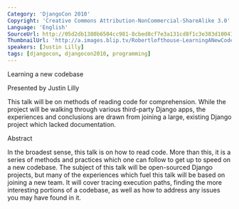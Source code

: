 ```yaml
---
Category: 'DjangoCon 2010'
Copyright: 'Creative Commons Attribution-NonCommercial-ShareAlike 3.0'
Language: 'English'
SourceUrl: http://05d2db1380b6504cc981-8cbed8cf7e3a131cd8f1c3e383d10041.r93.cf2.rackcdn.com/djangocon-2010/40_learning-a-new-codebase.flv
ThumbnailUrl: 'http://a.images.blip.tv/Robertlofthouse-LearningANewCodebase752.png'
speakers: [Justin Lilly]
tags: [djangocon, djangocon2010, programming]
---
```

Learning a new codebase

Presented by Justin Lilly

This talk will be on methods of reading code for comprehension. While the
project will be walking through various third-party Django apps, the
experiences and conclusions are drawn from joining a large, existing Django
project which lacked documentation.

Abstract

In the broadest sense, this talk is on how to read code. More than this, it is
a series of methods and practices which one can follow to get up to speed on a
new codebase. The subject of this talk will be open-sourced Django projects,
but many of the experiences which fuel this talk will be based on joining a
new team. It will cover tracing execution paths, finding the more interesting
portions of a codebase, as well as how to address any issues you may have
found in it.

